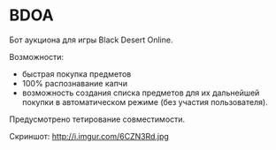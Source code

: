 # BDOA
Бот аукциона для игры Black Desert Online.

Возможности:
- быстрая покупка предметов
- 100% распознавание капчи
- возможность создания списка предметов для их дальнейшей покупки в автоматическом режиме (без участия пользователя).

Предусмотрено тетирование совместимости.

Скриншот: http://i.imgur.com/6CZN3Rd.jpg
